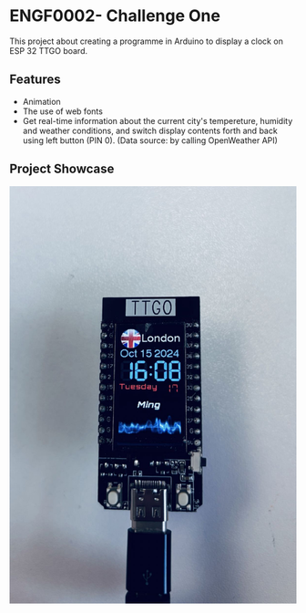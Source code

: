 # ENGF0002- Challenge One  
This project about creating a programme in Arduino to display a clock on ESP 32 TTGO board.


## Features
- Animation
- The use of web fonts
- Get real-time information about the current city's tempereture, humidity and weather conditions, and switch display contents forth and back using left button (PIN 0).
  (Data source: by calling OpenWeather API)
  
## Project Showcase
![image](ResultDemo.jpg)
